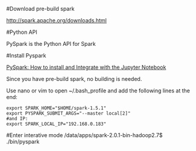 
#Download pre-build spark

http://spark.apache.org/downloads.html

#Python API

PySpark is the Python API for Spark

#Install Pyspark

[PySpark: How to install and Integrate with the Jupyter Notebook](https://www.dataquest.io/blog/pyspark-installation-guide/)

Since you have pre-build spark, no building is needed.

Use nano or vim to open ~/.bash_profile and add the following lines at the end:
```
export SPARK_HOME="$HOME/spark-1.5.1"
export PYSPARK_SUBMIT_ARGS="--master local[2]"
#and IP:
export SPARK_LOCAL_IP="192.168.0.183"
```


#Enter interative mode
/data/apps/spark-2.0.1-bin-hadoop2.7$ ./bin/pyspark

